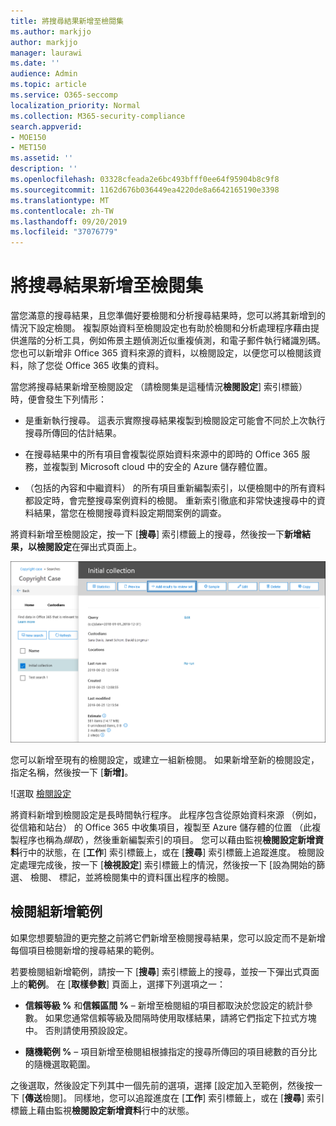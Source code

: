 ```yaml
---
title: 將搜尋結果新增至檢閱集
ms.author: markjjo
author: markjjo
manager: laurawi
ms.date: ''
audience: Admin
ms.topic: article
ms.service: O365-seccomp
localization_priority: Normal
ms.collection: M365-security-compliance
search.appverid:
- MOE150
- MET150
ms.assetid: ''
description: ''
ms.openlocfilehash: 03328cfeada2e6bc493bfff0ee64f95904b8c9f8
ms.sourcegitcommit: 1162d676b036449ea4220de8a6642165190e3398
ms.translationtype: MT
ms.contentlocale: zh-TW
ms.lasthandoff: 09/20/2019
ms.locfileid: "37076779"
---
```

# <a name="add-search-results-to-a-review-set"></a>將搜尋結果新增至檢閱集

當您滿意的搜尋結果，且您準備好要檢閱和分析搜尋結果時，您可以將其新增到的情況下設定檢閱。 複製原始資料至檢閱設定也有助於檢閱和分析處理程序藉由提供進階的分析工具，例如佈景主題偵測近似重複偵測，和電子郵件執行緒識別碼。 您也可以新增非 Office 365 資料來源的資料，以檢閱設定，以便您可以檢閱該資料，除了您從 Office 365 收集的資料。 

當您將搜尋結果新增至檢閱設定 （請檢閱集是這種情況**檢閱設定**] 索引標籤） 時，便會發生下列情形：

- 是重新執行搜尋。 這表示實際搜尋結果複製到檢閱設定可能會不同於上次執行搜尋所傳回的估計結果。

- 在搜尋結果中的所有項目會複製從原始資料來源中的即時的 Office 365 服務，並複製到 Microsoft cloud 中的安全的 Azure 儲存體位置。

- （包括的內容和中繼資料） 的所有項目重新編製索引，以便檢閱中的所有資料都設定時，會完整搜尋案例資料的檢閱。 重新索引徹底和非常快速搜尋中的資料結果，當您在檢閱搜尋資料設定期間案例的調查。

將資料新增至檢閱設定，按一下 [**搜尋**] 索引標籤上的搜尋，然後按一下**新增結果，以檢閱設定**在彈出式頁面上。

![將資料新增到檢閱設定](media/c1b4fc00-7a15-4587-b9b0-ce594bb02e4d.png)

您可以新增至現有的檢閱設定，或建立一組新檢閱。  如果新增至新的檢閱設定，指定名稱，然後按一下 [**新增]**。

![選取 [檢閱設定](media/e8c6ab51-da8d-4c39-9b21-26bfdf453fb9.png)

將資料新增到檢閱設定是長時間執行程序。 此程序包含從原始資料來源 （例如，從信箱和站台） 的 Office 365 中收集項目，複製至 Azure 儲存體的位置 （此複製程序也稱為*擷取*），然後重新編製索引的項目。 您可以藉由監視**檢閱設定新增資料**行中的狀態，在 [**工作**] 索引標籤上，或在 [**搜尋**] 索引標籤上追蹤進度。 檢閱設定處理完成後，按一下 [**檢視設定**] 索引標籤上的情況，然後按一下 [設為開始的篩選、 檢閱、 標記，並將檢閱集中的資料匯出程序的檢閱。

## <a name="add-a-sample-to-a-review-set"></a>檢閱組新增範例

如果您想要驗證的更完整之前將它們新增至檢閱搜尋結果，您可以設定而不是新增每個項目檢閱新增的搜尋結果的範例。

若要檢閱組新增範例，請按一下 [**搜尋**] 索引標籤上的搜尋，並按一下彈出式頁面上的**範例**。 在 [**取樣參數**] 頁面上，選擇下列選項之一：

- **信賴等級 %** 和**信賴區間 %** – 新增至檢閱組的項目都取決於您設定的統計參數。 如果您通常信賴等級及間隔時使用取樣結果，請將它們指定下拉式方塊中。 否則請使用預設設定。

- **隨機範例 %** – 項目新增至檢閱組根據指定的搜尋所傳回的項目總數的百分比的隨機選取範圍。

之後選取，然後設定下列其中一個先前的選項，選擇 [設定加入至範例，然後按一下 [**傳送**檢閱]。 同樣地，您可以追蹤進度在 [**工作**] 索引標籤上，或在 [**搜尋**] 索引標籤上藉由監視**檢閱設定新增資料**行中的狀態。